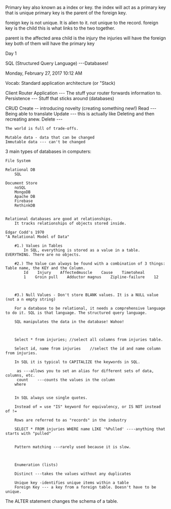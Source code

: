 Primary key also known as a index or key. 
the index will act as a primary key that is unique
primary key is the parent of the foreign key.

foreign key is not unique.
It is alien to it. not unique to the record. 
foreign key is the child
this is what links to the two together. 

parent is the affected area
child is the injury
the injuries will have the foreign key
both of them will have the primary key






Day 1

SQL (Structured Query Language) ---Databases!

Monday, February 27, 2017
10:12 AM

Vocab: Standard application architecture (or "Stack)



Client
Router
Application --- The stuff your router forwards information to.
Persistence --- Stuff that sticks around (databases)

CRUD
    Create -- introducing novelty (creating something new!)
    Read --- Being able to translate
    Update --- this is actually like Deleting and then recreating anew.
    Delete ---
    
    The world is full of trade-offs.
    
    Mutable data - data that can be changed
    Immutable data --- can't be changed


3 main types of databases in computers:

    File System
    
    Relational DB
        SQL
    
    Document Store
        noSQL
        MongoDB
        Apache DB
        Firebase
        RethinkDB
        
        
    Relational databases are good at relationships.
        It tracks relationships of objects stored inside.
        
    Edgar Codd's 1970
    "A Relational Model of Data"
    
        #1.) Values in Tables
            In SQL, everything is stored as a value in a table. EVERYTHING. There are no objects.
            
        #2.) The Value can always be found with a combination of 3 things: Table name, the KEY and the Column.
            Id    Injury    Affectedmuscle    Cause    Timetoheal
            1    Groin pull    Adductor magnus    Zipline-failure    12
            
        
        
        #3.) Null Values - Don't store BLANK values. It is a NULL value (not a n empty string)
        
        For a database to be relational, it needs a comprehensive language to do it. SQL is that language. The structured query language.
        
        SQL manipulates the data in the database! Wahoo!
        
        
        
        Select * from injuries; //select all columns from injuries table.
        
        Select id, name from injuries    //select the id and name column from injuries.
        
        In SQL it is typical to CAPITALIZE the keywords in SQL.
        
         as ---allows you to set an alias for different sets of data, columns, etc.
         count    ---counts the values in the column
        where
        
        
        In SQL always use single quotes.
        
        Instead of = use "IS" keyword for equivalency, or IS NOT instead of !=
        
        Rows are referred to as "records" in the industry
        
        SELECT * FROM injuries WHERE name LIKE '%Pulled' ----anything that starts with "pulled"
        
        
        Pattern matching ---rarely used because it is slow.
        
        
        
        Enumeration (lists)
        
        Distinct ---takes the values without any duplicates
        
        Unique key -identifies unique items within a table
        Foreign Key --- a key from a foreign table. Doesn't have to be unique.
        
The ALTER statement changes the schema of a table.